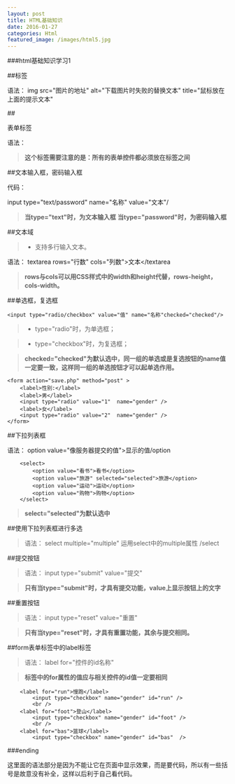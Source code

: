 ```yaml
---
layout: post
title: HTML基础知识
date: 2016-01-27
categories: Html
featured_image: /images/html5.jpg
---
```


###html基础知识学习1

##<img>标签

语法：
	img src="图片的地址" alt="下载图片时失败的替换文本" title="鼠标放在上面的提示文本"


##<form>表单标签

语法：
	<form method="传送方式" action="服务器文件">

><b>这个标签需要注意的是：所有的表单控件都必须放在<form></form>标签之间</b>

>

##文本输入框，密码输入框

代码：
	<form>
		input type="text/password" name="名称" value="文本"/
	</form>
	
><b>当type="text"时，为文本输入框</b>
><b>当type="password"时，为密码输入框</b>
>

##文本域

>- 支持多行输入文本。

语法：
	textarea rows="行数" cols="列数">文本</textarea

><b>rows与cols可以用CSS样式中的width和height代替，rows-height，cols-width。</b>

>

##单选框，复选框

	<input type="radio/checkbox" value="值" name="名称"checked="checked"/>

>- type="radio"时，为单选框；

>- type="checkbox"时，为复选框；

><b>checked="checked"为默认选中，同一组的单选或是复选按钮的name值一定要一致，这样同一组的单选按钮才可以起单选作用。</b>

	<form action="save.php" method="post" >
		<label>性别:</label>
		<label>男</label>
		<input type="radio" value="1"  name="gender" />
		<label>女</label>
		<input type="radio" value="2"  name="gender" />
	</form>

##下拉列表框

语法：
option value="像服务器提交的值">显示的值/option

		<select>
			<option value="看书">看书</option>
			<option value="旅游" selected="selected">旅游</option>
			<option value="运动">运动</option>
			<option value="购物">购物</option>
		</select>

><b>select="selected"为默认选中</b>

##使用下拉列表框进行多选

>语法：
		select multiple="multiple"
			运用select中的multiple属性
		/select

##提交按钮

>语法：
input type="submit" value="提交"

><b>只有当type="submit"时，才具有提交功能，value上显示按钮上的文字</b>

##重置按钮

>语法：
input type="reset" value="重置"

><b>只有当type="reset"时，才具有重置功能，其余与提交相同。</b>

##form表单标签中的label标签

>语法：
label for="控件的id名称"

><b>标签中的for属性的值应与相关控件的id值一定要相同</b>

		<label for="run">慢跑</label>
			<input type="checkbox" name="gender" id="run" />
			<br />
		<label for="foot">登山</label>
			<input type="checkbox" name="gender" id="foot" />
			<br />
		<label for="bas">篮球</label>
			<input type="checkbox" name="gender" id="bas"  />
>

###ending

这里面的语法部分是因为不能让它在页面中显示效果，而是要代码，所以有一些括号是故意没有补全，这样以后利于自己看代码。